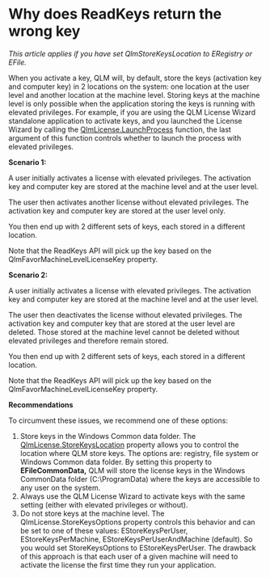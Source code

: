 # Why does ReadKeys return the wrong key

_This article applies if you have set QlmStoreKeysLocation to ERegistry or EFile._

When you activate a key, QLM will, by default, store the keys (activation key and computer key) in 2 locations on the system: one location at the user level and another location at the machine level. Storing keys at the machine level is only possible when the application storing the keys is running with elevated privileges. For example, if you are using the QLM License Wizard standalone application to activate keys, and you launched the License Wizard by calling the [QlmLicense.LaunchProcess](https://support.soraco.co/hc/en-us/articles/115004668486-QlmLicense-LaunchProcess) function, the last argument of this function controls whether to launch the process with elevated privileges.&#x20;

**Scenario 1:**

A user initially activates a license with elevated privileges. The activation key and computer key are stored at the machine level and at the user level.&#x20;

The user then activates another license without elevated privileges. The activation key and computer key are stored at the user level only.

You then end up with 2 different sets of keys, each stored in a different location.

Note that the ReadKeys API will pick up the key based on the QlmFavorMachineLevelLicenseKey property.

**Scenario 2:**

A user initially activates a license with elevated privileges. The activation key and computer key are stored at the machine level and at the user level.&#x20;

The user then deactivates the license without elevated privileges. The activation key and computer key that are stored at the user level are deleted. Those stored at the machine level cannot be deleted without elevated privileges and therefore remain stored.

You then end up with 2 different sets of keys, each stored in a different location.

Note that the ReadKeys API will pick up the key based on the QlmFavorMachineLevelLicenseKey property.

**Recommendations**

To circumvent these issues, we recommend one of these options:

1. Store keys in the Windows Common data folder. The [QlmLicense.StoreKeysLocation](https://support.soraco.co/hc/en-us/articles/207296726-QlmLicense-StoreKeysLocation) property allows you to control the location where QLM store keys. The options are: registry, file system or Windows Common data folder. By setting this property to **EFileCommonData,** QLM will store the license keys in the Windows CommonData folder (C:\ProgramData) where the keys are accessible to any user on the system.&#x20;
2. Always use the QLM License Wizard to activate keys with the same setting (either with elevated privileges or without).
3. Do not store keys at the machine level. The QlmLicense.StoreKeysOptions property controls this behavior and can be set to one of these values: EStoreKeysPerUser, EStoreKeysPerMachine, EStoreKeysPerUserAndMachine (default). So you would set StoreKeysOptions to EStoreKeysPerUser. The drawback of this approach is that each user of a given machine will need to activate the license the first time they run your application.
